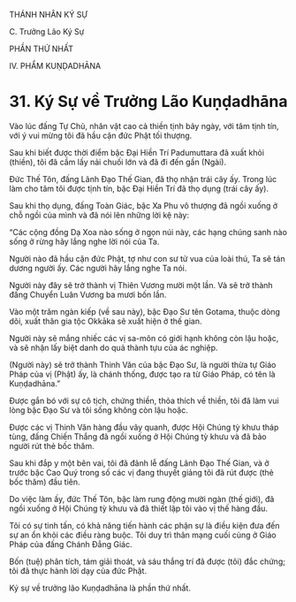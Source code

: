 THÁNH NHÂN KÝ SỰ

C. Trưởng Lão Ký Sự

PHẦN THỨ NHẤT

IV. PHẨM KUṆḌADHĀNA

# 31. Ký Sự về Trưởng Lão Kuṇḍadhāna

Vào lúc đấng Tự Chủ, nhân vật cao cả thiền tịnh bảy ngày, với tâm tịnh tín, với ý vui mừng tôi đã hầu cận đức Phật tối thượng.

Sau khi biết được thời điểm bậc Đại Hiền Trí Padumuttara đã xuất khỏi (thiền), tôi đã cầm lấy nải chuối lớn và đã đi đến gần (Ngài).

Đức Thế Tôn, đấng Lãnh Đạo Thế Gian, đã thọ nhận trái cây ấy. Trong lúc làm cho tâm tôi được tịnh tín, bậc Đại Hiền Trí đã thọ dụng (trái cây ấy).

Sau khi thọ dụng, đấng Toàn Giác, bậc Xa Phu vô thượng đã ngồi xuống ở chỗ ngồi của mình và đã nói lên những lời kệ này:

“Các cộng đồng Dạ Xoa nào sống ở ngọn núi này, các hạng chúng sanh nào sống ở rừng hãy lắng nghe lời nói của Ta.

Người nào đã hầu cận đức Phật, tợ như con sư tử vua của loài thú, Ta sẽ tán dương người ấy. Các người hãy lắng nghe Ta nói.

Người này đây sẽ trở thành vị Thiên Vương mười một lần. Và sẽ trở thành đấng Chuyển Luân Vương ba mươi bốn lần.

Vào một trăm ngàn kiếp (về sau này), bậc Đạo Sư tên Gotama, thuộc dòng dõi, xuất thân gia tộc Okkāka sẽ xuất hiện ở thế gian.

Người này sẽ mắng nhiếc các vị sa-môn có giới hạnh không còn lậu hoặc, và sẽ nhận lấy biệt danh do quả thành tựu của ác nghiệp.

(Người này) sẽ trở thành Thinh Văn của bậc Đạo Sư, là người thừa tự Giáo Pháp của vị (Phật) ấy, là chánh thống, được tạo ra từ Giáo Pháp, có tên là Kuṇḍadhāna.”

Được gắn bó với sự cô tịch, chứng thiền, thỏa thích về thiền, tôi đã làm vui lòng bậc Đạo Sư và tôi sống không còn lậu hoặc.

Được các vị Thinh Văn hàng đầu vây quanh, được Hội Chúng tỳ khưu tháp tùng, đấng Chiến Thắng đã ngồi xuống ở Hội Chúng tỳ khưu và đã bảo người rút thẻ bốc thăm.

Sau khi đắp y một bên vai, tôi đã đảnh lễ đấng Lãnh Đạo Thế Gian, và ở trước bậc Cao Quý trong số các vị đang thuyết giảng tôi đã rút được (thẻ bốc thăm) đầu tiên.

Do việc làm ấy, đức Thế Tôn, bậc làm rung động mười ngàn (thế giới), đã ngồi xuống ở Hội Chúng tỳ khưu và đã thiết lập tôi vào vị thế hàng đầu.

Tôi có sự tinh tấn, có khả năng tiến hành các phận sự là điều kiện đưa đến sự an ổn khỏi các điều ràng buộc. Tôi duy trì thân mạng cuối cùng ở Giáo Pháp của đấng Chánh Đẳng Giác.

Bốn (tuệ) phân tích, tám giải thoát, và sáu thắng trí đã được (tôi) đắc chứng; tôi đã thực hành lời dạy của đức Phật.

Ký sự về trưởng lão Kuṇḍadhāna là phần thứ nhất.
